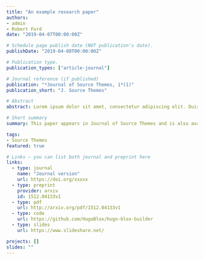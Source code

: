 ```yaml
---
title: "An example research paper"
authors:
- admin
- Robert Ford
date: "2019-04-07T00:00:00Z"

# Schedule page publish date (NOT publication's date).
publishDate: "2019-04-08T00:00:00Z"

# Publication type.
publication_types: ["article-journal"]

# Journal reference (if published)
publication: "*Journal of Source Themes, 1*(1)"
publication_short: "J. Source Themes"

# Abstract
abstract: Lorem ipsum dolor sit amet, consectetur adipiscing elit. Duis posuere tellus ac convallis placerat. Proin tincidunt magna sed ex sollicitudin condimentum. Sed ac faucibus dolor, scelerisque sollicitudin nisi.

# Short summary
summary: This paper appears in Journal of Source Themes and is also available on arXiv.

tags:
- Source Themes
featured: true

# Links – you can list both journal and preprint here
links:
  - type: journal
    name: "Journal version"
    url: https://doi.org/xxxxx
  - type: preprint
    provider: arxiv
    id: 1512.04133v1
  - type: pdf
    url: http://arxiv.org/pdf/1512.04133v1
  - type: code
    url: https://github.com/HugoBlox/hugo-blox-builder
  - type: slides
    url: https://www.slideshare.net/

projects: []
slides: ""
---
```


